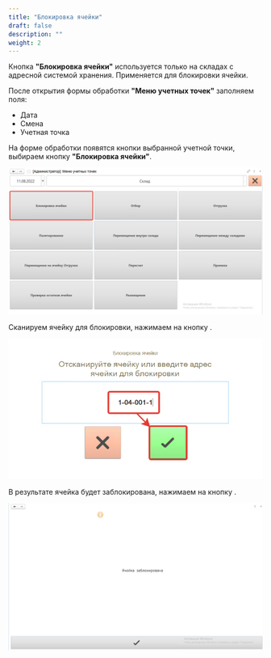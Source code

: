 ```yaml
---
title: "Блокировка ячейки"
draft: false
description: ""
weight: 2
---
```


Кнопка **"Блокировка ячейки"** используется только на складах с адресной системой хранения. Применяется для блокировки ячейки.

После открытия формы обработки **"Меню учетных точек"** заполняем поля:

- Дата
- Смена
- Учетная точка

На форме обработки появятся кнопки выбранной учетной точки, выбираем кнопку **"Блокировка ячейки"**.

![1](1.png)

Сканируем ячейку для блокировки, нажимаем на кнопку .

![2](2.png)

В результате ячейка будет заблокирована, нажимаем на кнопку .

![3](3.png)
